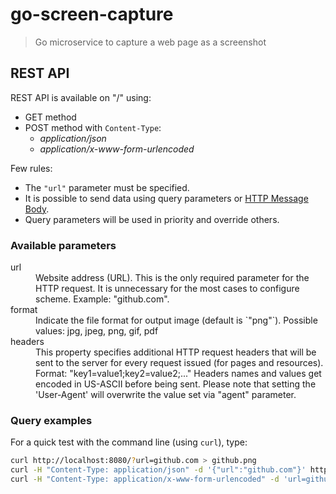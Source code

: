 # go-screen-capture
> Go microservice to capture a web page as a screenshot

## REST API

REST API is available on "/" using:

* GET method
* POST method with `Content-Type`:
    * *application/json*
    * *application/x-www-form-urlencoded*

Few rules:

* The `"url"` parameter must be specified.
* It is possible to send data using query parameters or [HTTP Message Body](https://en.wikipedia.org/wiki/HTTP_message_body).
* Query parameters will be used in priority and override others.


### Available parameters

<dl>

  <dt>url</dt>
  <dd>Website address (URL). This is the only required parameter for the HTTP request. It is unnecessary for the most cases to configure scheme. Example: "github.com".</dd>

  <dt>format</dt>
  <dd>Indicate the file format for output image (default is `"png"`). Possible values: jpg, jpeg, png, gif, pdf</dd>

  <dt>headers</dt>
  <dd>This property specifies additional HTTP request headers that will be sent to the server for every request issued (for pages and resources). Format: "key1=value1;key2=value2;..." Headers names and values get encoded in US-ASCII before being sent. Please note that setting the 'User-Agent' will overwrite the value set via "agent" parameter.</dd>


### Query examples

For a quick test with the command line (using `curl`), type:

```bash
curl http://localhost:8080/?url=github.com > github.png
curl -H "Content-Type: application/json" -d '{"url":"github.com"}' http://localhost:8080/ > github.png
curl -H "Content-Type: application/x-www-form-urlencoded" -d 'url=github.com' http://localhost:8080/ > github.png
```

